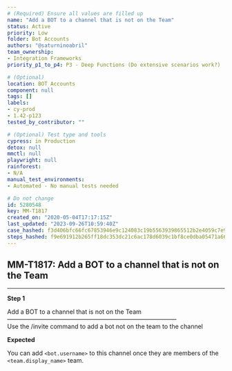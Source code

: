 ```yaml
---
# (Required) Ensure all values are filled up
name: "Add a BOT to a channel that is not on the Team"
status: Active
priority: Low
folder: Bot Accounts
authors: "@saturninoabril"
team_ownership: 
- Integration Frameworks
priority_p1_to_p4: P3 - Deep Functions (Do extensive scenarios work?)

# (Optional)
location: BOT Accounts
component: null
tags: []
labels: 
- cy-prod
- 1.42-p123
tested_by_contributor: ""

# (Optional) Test type and tools
cypress: in Production
detox: null
mmctl: null
playwright: null
rainforest: 
- N/A
manual_test_environments: 
- Automated - No manual tests needed

# Do not change
id: 5280548
key: MM-T1817
created_on: "2020-05-04T17:17:15Z"
last_updated: "2023-09-26T10:59:40Z"
case_hashed: f3d406bfc66fc67853946e9c124083c19b5563939865512b2e4059c7e9364179b9a1c163ad5c299a5938150bc9bfb90d
steps_hashed: f9e691912b265ff18dc353dc21c6ac178d6039c1bf8ce0dba05471a6675a773c809ce756e87443d51548a3d9f84cd298
---
```


<!-- (Auto-generated) Based on frontmatter's "key" and "name" -->

## MM-T1817: Add a BOT to a channel that is not on the Team

---

**Step 1**

Add a BOT to a channel that is not on the Team\
————————————————————————————\
Use the /invite command to add a bot not on the team to the channel

**Expected**

You can add `<bot.username>` to this channel once they are members of the `<team.display_name>` team.
